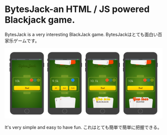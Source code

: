 # BytesJack-an HTML / JS powered Blackjack game.

BytesJack is a very interesting BlackJack game.
BytesJackはとても面白い百家乐ゲームです。

![](https://github.com/CardApp/BytesJack/blob/master/preview.png)

It's very simple and easy to have fun.
これはとても簡単で簡単に把握できる。



